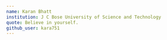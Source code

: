 ```yaml
---
name: Karan Bhatt
institution: J C Bose University of Science and Technology
quote: Believe in yourself. 
github_user: kara751
---
```

